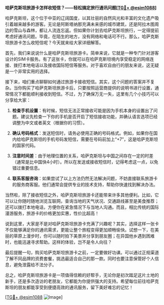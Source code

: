**哈萨克斯坦旅游卡怎样收短信？——轻松搞定旅行通讯问题[[TG💪+ @esim1088](https://t.me/s/esim1088)]**

哈萨克斯坦，这个位于中亚的辽阔国度，以其壮丽的自然风光和丰富的文化遗产吸引着越来越多的游客。无论是阿斯塔纳那充满未来感的城市建筑，还是阿拉木图周边的雪山与森林，都让人流连忘返。但如果你计划去哈萨克斯坦旅行，一定得提前考虑好通讯问题。毕竟，在陌生的地方，没有网络和电话可不行。那么，哈萨克斯坦旅游卡怎么收短信呢？今天就来给大家详细解答。

首先，我们来说说什么是哈萨克斯坦旅游卡。简单来说，它就是一种专门针对游客设计的SIM卡服务。有了这张卡，你就可以在哈萨克斯坦境内享受稳定的网络连接、拨打本地电话以及接收国际短信等服务。对于喜欢自由行的朋友来说，这无疑是一个非常实用的选择。

接下来，咱们重点聊聊如何通过旅游卡接收短信。其实，这个问题的答案并不复杂。当你购买了哈萨克斯坦旅游卡后，只要按照运营商提供的说明书进行设置，通常情况下都能顺利接收到短信。不过，为了确保万无一失，这里有几个小技巧可以分享给大家：

1. **检查手机设置**：有时候，短信无法正常接收可能是因为手机本身的设置出了问题。建议先检查一下你的手机是否开启了短信接收功能，并确认语言选项已经调整为中文或者英文（根据你的习惯）。

2. **确认号码格式**：发送短信时，请务必使用正确的号码格式。例如，如果你在国内给哈萨克斯坦的手机号码发短信，需要在号码前加上“+7”，这是哈萨克斯坦的国家代码。

3. **注意时间差**：由于地理位置的关系，哈萨克斯坦与中国之间存在一定的时差（通常是比中国快4小时）。所以在发送或接收短信时，记得考虑这一点，以免错过重要信息。

4. **联系客服咨询**：如果尝试了以上方法仍然无法解决问题，不妨直接联系旅游卡的服务商客服。他们通常会提供专业的技术支持，帮助你快速找到解决办法。

当然啦，除了接收短信之外，哈萨克斯坦旅游卡还能带来许多其他便利。比如，它可以让你随时随地浏览互联网，查询当地的天气状况、交通路线甚至是美食推荐；还可以拨打本地电话，方便你在紧急情况下与当地人沟通。而且，相比传统的国际漫游服务，旅游卡的价格更加实惠，性价比超高！

说到这里，大家是不是对哈萨克斯坦旅游卡充满了兴趣呢？其实，选择这样一张卡不仅能够满足你的通讯需求，更能让整个旅程变得更加顺畅愉快。试想一下，在美丽的草原上漫步时，你可以随时拍下美景并分享到朋友圈；在异国他乡遇到困难时，也能迅速寻求帮助。这样的体验，岂不是令人向往？

最后提醒一句，购买哈萨克斯坦旅游卡之前，一定要做好功课。可以通过正规渠道了解不同品牌的资费套餐，挑选最适合自己的那一款。同时也要注意保管好个人信息，避免泄露给不法分子。

总之，哈萨克斯坦旅游卡是一项值得信赖的好帮手，无论你是初次踏足这片土地的新手，还是多次造访的老朋友，它都能为你提供强大的支持。希望每位前往哈萨克斯坦的朋友都能享受到便捷高效的通讯服务，留下美好难忘的记忆！

[[TG💪+ @esim1088](https://t.me/s/esim1088) ![Image](https://i.postimg.cc/4NQfJmqS/Snipaste-2025-05-13-00-14-12.png)]